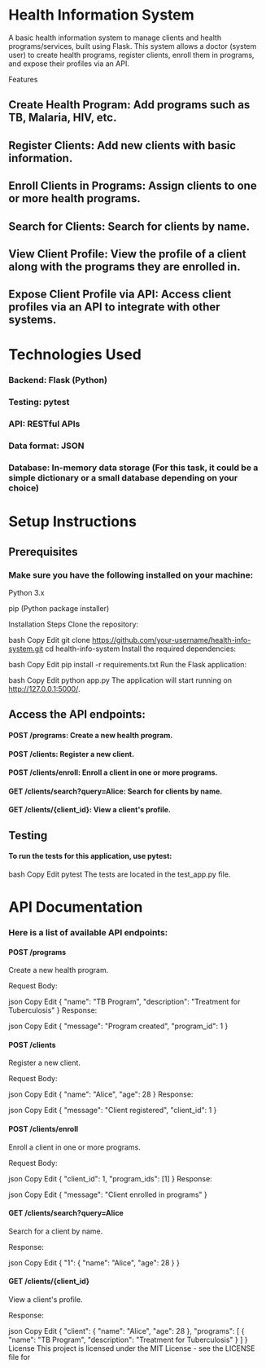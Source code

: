 # Health Information System
A basic health information system to manage clients and health programs/services, built using Flask. This system allows a doctor (system user) to create health programs, register clients, enroll them in programs, and expose their profiles via an API.

Features
## Create Health Program: Add programs such as TB, Malaria, HIV, etc.

## Register Clients: Add new clients with basic information.

## Enroll Clients in Programs: Assign clients to one or more health programs.

## Search for Clients: Search for clients by name.

## View Client Profile: View the profile of a client along with the programs they are enrolled in.

## Expose Client Profile via API: Access client profiles via an API to integrate with other systems.

# Technologies Used
### Backend: Flask (Python)

### Testing: pytest

### API: RESTful APIs

### Data format: JSON

### Database: In-memory data storage (For this task, it could be a simple dictionary or a small database depending on your choice)

# Setup Instructions
## Prerequisites
### Make sure you have the following installed on your machine:

Python 3.x

pip (Python package installer)

Installation Steps
Clone the repository:

bash
Copy
Edit
git clone https://github.com/your-username/health-info-system.git
cd health-info-system
Install the required dependencies:

bash
Copy
Edit
pip install -r requirements.txt
Run the Flask application:

bash
Copy
Edit
python app.py
The application will start running on http://127.0.0.1:5000/.

## Access the API endpoints:

#### POST /programs: Create a new health program.

#### POST /clients: Register a new client.

#### POST /clients/enroll: Enroll a client in one or more programs.

#### GET /clients/search?query=Alice: Search for clients by name.

#### GET /clients/{client_id}: View a client's profile.

## Testing
#### To run the tests for this application, use pytest:

bash
Copy
Edit
pytest
The tests are located in the test_app.py file.

# API Documentation
### Here is a list of available API endpoints:

#### POST /programs
Create a new health program.

Request Body:

json
Copy
Edit
{
  "name": "TB Program",
  "description": "Treatment for Tuberculosis"
}
Response:

json
Copy
Edit
{
  "message": "Program created",
  "program_id": 1
}
#### POST /clients
Register a new client.

Request Body:

json
Copy
Edit
{
  "name": "Alice",
  "age": 28
}
Response:

json
Copy
Edit
{
  "message": "Client registered",
  "client_id": 1
}
#### POST /clients/enroll
Enroll a client in one or more programs.

Request Body:

json
Copy
Edit
{
  "client_id": 1,
  "program_ids": [1]
}
Response:

json
Copy
Edit
{
  "message": "Client enrolled in programs"
}
#### GET /clients/search?query=Alice
Search for a client by name.

Response:

json
Copy
Edit
{
  "1": {
    "name": "Alice",
    "age": 28
  }
}
#### GET /clients/{client_id}
View a client's profile.

Response:

json
Copy
Edit
{
  "client": {
    "name": "Alice",
    "age": 28
  },
  "programs": [
    {
      "name": "TB Program",
      "description": "Treatment for Tuberculosis"
    }
  ]
}
License
This project is licensed under the MIT License - see the LICENSE file for 
